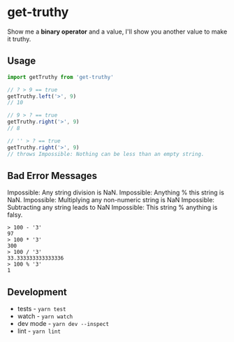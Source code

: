 # get-truthy

Show me a **binary operator** and a value, I'll show you another value to make it truthy.

## Usage

```js
import getTruthy from 'get-truthy'

// ? > 9 == true
getTruthy.left('>', 9)
// 10

// 9 > ? == true
getTruthy.right('>', 9)
// 8

// '' > ? == true
getTruthy.right('>', 9)
// throws Impossible: Nothing can be less than an empty string.
```

## Bad Error Messages


Impossible: Any string division is NaN.
Impossible: Anything % this string is NaN.
Impossible: Multiplying any non-numeric string is NaN
Impossible: Subtracting any string leads to NaN
Impossible: This string % anything is falsy.

    > 100 - '3'
    97
    > 100 * '3'
    300
    > 100 / '3'
    33.333333333333336
    > 100 % '3'
    1


## Development

* tests - `yarn test`
* watch - `yarn watch`
* dev mode - `yarn dev --inspect`
* lint - `yarn lint`
